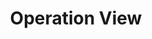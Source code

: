 ---
id: Operation View MaaS Kit
title: Operation View
description: 'MaaS Kit'
sidebar_position: 3
---